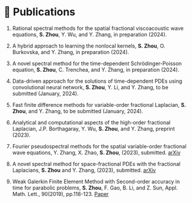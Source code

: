 
# 📝 Publications 
1. Rational spectral methods for the spatial fractional viscoacoustic wave equations, **S. Zhou**, Y. Wu, and Y. Zhang, in preparation (2024).

1. A hybrid approach to learning the nonlocal kernels, **S. Zhou**, O. Burkovska, and Y. Zhang, in preparation (2024).

1. A novel spectral method for the time-dependent Schrödinger-Poisson equation, **S. Zhou**, C. Trenchea, and Y. Zhang, in preparation (2024).

1. Data-driven approach for the solutions of time-dependent PDEs using convolutional neural network, **S. Zhou**, Y. Li, and Y. Zhang, to be submitted (January, 2024).

1. Fast finite difference methods for variable-order fractional Laplacian, **S. Zhou**, and Y. Zhang, to be submitted (January, 2024).

1. Analytical and computational aspects of the high-order fractional Laplacian, J.P. Borthagaray, Y. Wu, **S. Zhou**, and Y. Zhang, preprint (2023).

1. Fourier pseudospectral methods for the spatial variable-order fractional wave equations, Y. Zhang, X. Zhao, **S. Zhou**, (2023), submitted. [arXiv](https://arxiv.org/abs/2311.13049)

1. A novel spectral method for space-fractional PDEs with the fractional Laplacians, **S. Zhou** and Y. Zhang, (2023), submitted. [arXiv](https://arxiv.org/abs/2311.07814)

1. Weak Galerkin Finite Element Method with Second-order accuracy in time for parabolic problems, **S. Zhou**, F. Gao, B. Li, and Z. Sun, Appl. Math. Lett., 90(2019), pp.118-123. [Paper](https://www.sciencedirect.com/science/article/pii/S089396591830363X)<strong><span class='show_paper_citations' data='KrL6YuoAAAAJ:u5HHmVD_uO8C'></span></strong>

   
